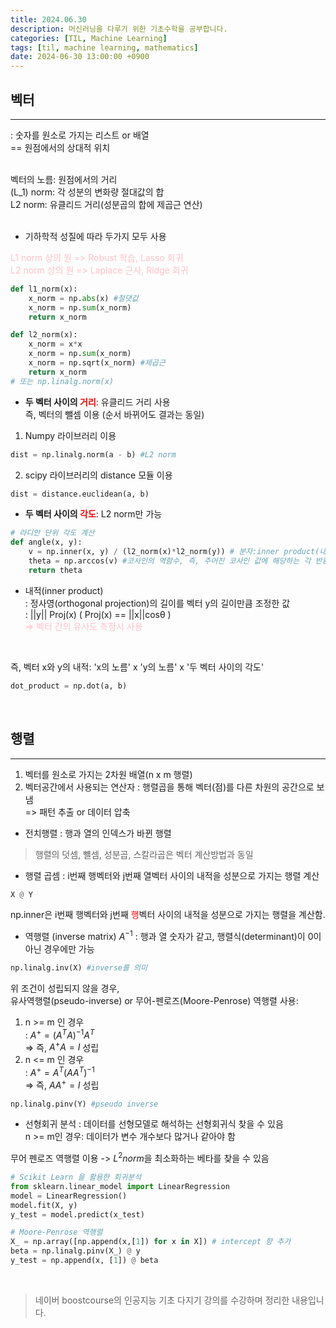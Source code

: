 ```yaml
---
title: 2024.06.30
description: 머신러닝을 다루기 위한 기초수학을 공부합니다.
categories: [TIL, Machine Learning]
tags: [til, machine learning, mathematics]
date: 2024-06-30 13:00:00 +0900
---
```

 
<h2> 벡터 </h2>
<hr>
: 숫자를 원소로 가지는 리스트 or 배열 <br/>
== 원점에서의 상대적 위치 <br/><br/>

벡터의 노름: 원점에서의 거리 <br/>
\(L_1\) norm: 각 성분의 변화량 절대값의 합 <br/>
L2 norm: 유클리드 거리(성분곱의 합에 제곱근 연산) <br/><br/>

* 기하학적 성질에 따라 두가지 모두 사용 <br/>
<span style="color:pink;"> 
L1 norm 상의 원 => Robust 학습, Lasso 회귀 <br/>
L2 norm 상의 원 => Laplace 근사, Ridge 회귀
</span>

```python
def l1_norm(x):
    x_norm = np.abs(x) #절댓값
    x_norm = np.sum(x_norm)
    return x_norm

def l2_norm(x):
    x_norm = x*x
    x_norm = np.sum(x_norm)
    x_norm = np.sqrt(x_norm) #제곱근
    return x_norm
# 또는 np.linalg.norm(x)
``` 

* <b> 두 벡터 사이의 <span style="color: red;"> 거리</span></b>: 유클리드 거리 사용 <br/>
즉, 벡터의 뺄셈 이용 (순서 바뀌어도 결과는 동일) <br/>
1. Numpy 라이브러리 이용
```python
dist = np.linalg.norm(a - b) #L2 norm
```
2. scipy 라이브러리의 distance 모듈 이용
```python
dist = distance.euclidean(a, b)
```

* <b> 두 벡터 사이의<span style="color: red;"> 각도</span></b>: L2 norm만 가능
```python
# 라디안 단위 각도 계산
def angle(x, y):
    v = np.inner(x, y) / (l2_norm(x)*l2_norm(y)) # 분자:inner product(내적)
    theta = np.arccos(v) #코사인의 역함수, 즉, 주어진 코사인 값에 해당하는 각 반환
    return theta
```

* 내적(inner product) <br/>
: 정사영(orthogonal projection)의 길이를 벡터 y의 길이만큼 조정한 값 <br/>
: ||y|| Proj(x) ( Proj(x) == ||x||cosθ ) <br/>
<span style="color:pink;"> => 벡터 간의 유사도 측정시 사용</span> <br/>
<br/>

즉, 벡터 x와 y의 내적: 'x의 노름' x 'y의 노름' x '두 벡터 사이의 각도'
```python
dot_product = np.dot(a, b)
```
<br/>

<h2> 행렬 </h2>
<hr>

1. 벡터를 원소로 가지는 2차원 배열(n x m 행렬)
2. 벡터공간에서 사용되는 연산자
: 행렬곱을 통해 벡터(점)를 다른 차원의 공간으로 보냄 <br/>
=> 패턴 추출 or 데이터 압축 <br/>

* 전치행렬
: 행과 열의 인덱스가 바뀐 행렬 <br/>

> 행렬의 덧셈, 뺼셈, 성분곱, 스칼라곱은 벡터 계산방법과 동일

* 행렬 곱셈
: i번째 행벡터와 j번째 열벡터 사이의 내적을 성분으로 가지는 행렬 계산

```python
X @ Y
```

np.inner은 i번째 행벡터와 j번째 <span style="color:red;">행</span>벡터 사이의 내적을 성분으로 가지는 행렬을 계산함. <br/>

* 역행렬 (inverse matrix) $A^{-1}$
: 행과 열 숫자가 같고,  행렬식(determinant)이 0이 아닌 경우에만 가능 <br/>
```python
np.linalg.inv(X) #inverse를 의미
```

위 조건이 성립되지 않을 경우, <br/>
유사역행렬(pseudo-inverse) or 무어-펜로즈(Moore-Penrose) 역행렬 사용:

1. n >= m 인 경우 <br/>
: $A^+ = (A^TA)^{-1}A^T$ <br/>
=> 즉, $A^+A = I$ 성립 <br/>
2. n <= m 인 경우 <br/>
: $A^+ = A^T(AA^T)^{-1}$ <br/>
=> 즉, $AA^+ = I$ 성립 <br/>

```python
np.linalg.pinv(Y) #pseudo inverse
```

* 선형회귀 분석 
: 데이터를 선형모델로 해석하는 선형회귀식 찾을 수 있음 <br/>
n >= m인 경우: 데이터가 변수 개수보다 많거나 같아야 함<br/>

무어 펜로즈 역행렬 이용 -> $L^2 norm$을 최소화하는 베타를 찾을 수 있음 

```python
# Scikit Learn 을 활용한 회귀분석
from sklearn.linear_model import LinearRegression
model = LinearRegression()
model.fit(X, y)
y_test = model.predict(x_test)

# Moore-Penrose 역행렬
X_ = np.array([np.append(x,[1]) for x in X]) # intercept 항 추가
beta = np.linalg.pinv(X_) @ y
y_test = np.append(x, [1]) @ beta
```
<br/>

> 네이버 boostcourse의 인공지능 기초 다지기 강의를 수강하며 정리한 내용입니다.